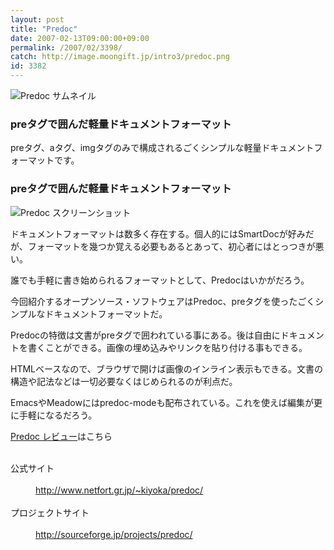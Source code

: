 ```yaml
---
layout: post
title: "Predoc"
date: 2007-02-13T09:00:00+09:00
permalink: /2007/02/3398/
catch: http://image.moongift.jp/intro3/predoc.png
id: 3382
---
```

 ![Predoc サムネイル](http://image.moongift.jp/intro3/predoc.t.png "Predoc サムネイル")
  

### preタグで囲んだ軽量ドキュメントフォーマット
  
preタグ、aタグ、imgタグのみで構成されるごくシンプルな軽量ドキュメントフォーマットです。  
<!--more-->  

### preタグで囲んだ軽量ドキュメントフォーマット
  

![Predoc スクリーンショット](http://image.moongift.jp/intro3/predoc.png "Predoc スクリーンショット")

  

ドキュメントフォーマットは数多く存在する。個人的にはSmartDocが好みだが、フォーマットを幾つか覚える必要もあるとあって、初心者にはとっつきが悪い。

  

誰でも手軽に書き始められるフォーマットとして、Predocはいかがだろう。

  

今回紹介するオープンソース・ソフトウェアはPredoc、preタグを使ったごくシンプルなドキュメントフォーマットだ。

  

Predocの特徴は文書がpreタグで囲われている事にある。後は自由にドキュメントを書くことができる。画像の埋め込みやリンクを貼り付ける事もできる。

  

HTMLベースなので、ブラウザで開けば画像のインライン表示もできる。文書の構造や記法などは一切必要なくはじめられるのが利点だ。

  

EmacsやMeadowにはpredoc-modeも配布されている。これを使えば編集が更に手軽になるだろう。

  

[Predoc レビュー](http://oss.moongift.jp/review/i-3404.html)はこちら

  
<dl>
<br><dt>公式サイト</dt>
<br><dd><a href="http://www.netfort.gr.jp/~kiyoka/predoc/" target="_blank">http://www.netfort.gr.jp/~kiyoka/predoc/</a></dd>
<br><dt>プロジェクトサイト</dt>
<br><dd><a href="http://sourceforge.jp/projects/predoc/" target="_blank">http://sourceforge.jp/projects/predoc/</a></dd>
<br>
</dl>
